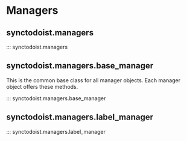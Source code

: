 # Managers

## synctodoist.managers

::: synctodoist.managers

## synctodoist.managers.base_manager

This is the common base class for all manager objects. Each manager object offers these methods.

::: synctodoist.managers.base_manager

## synctodoist.managers.label_manager

::: synctodoist.managers.label_manager
 